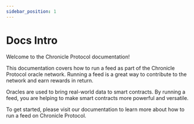 ```yaml
---
sidebar_position: 1
---
```


# Docs Intro

Welcome to the Chronicle Protocol documentation!

This documentation covers how to run a feed as part of the Chronicle Protocol oracle network. Running a feed is a great way to contribute to the network and earn rewards in return.

Oracles are used to bring real-world data to smart contracts. By running a feed, you are helping to make smart contracts more powerful and versatile.

To get started, please visit our documentation to learn more about how to run a feed on Chronicle Protocol.

